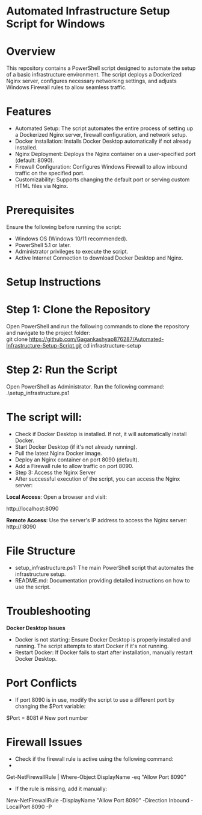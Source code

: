 # Automated Infrastructure Setup Script for Windows
# Overview
This repository contains a PowerShell script designed to automate the setup of a basic infrastructure environment. The script deploys a Dockerized Nginx server, configures necessary networking settings, and adjusts Windows Firewall rules to allow seamless traffic.  
# Features
- Automated Setup: The script automates the entire process of setting up a Dockerized Nginx server, firewall configuration, and network setup.
- Docker Installation: Installs Docker Desktop automatically if not already installed.
- Nginx Deployment: Deploys the Nginx container on a user-specified port (default: 8090).
- Firewall Configuration: Configures Windows Firewall to allow inbound traffic on the specified port.
- Customizability: Supports changing the default port or serving custom HTML files via Nginx.
 # Prerequisites
Ensure the following before running the script:
- Windows OS (Windows 10/11 recommended).
- PowerShell 5.1 or later.
- Administrator privileges to execute the script.
- Active Internet Connection to download Docker Desktop and Nginx.
# Setup Instructions
# Step 1: Clone the Repository
Open PowerShell and run the following commands to clone the repository and navigate to the project folder:  
git clone https://github.com/Gagankashyap876287/Automated-Infrastructure-Setup-Script.git
cd infrastructure-setup
# Step 2: Run the Script
Open PowerShell as Administrator.
Run the following command:
.\setup_infrastructure.ps1
# The script will:
- Check if Docker Desktop is installed. If not, it will automatically install Docker.
- Start Docker Desktop (if it's not already running).
- Pull the latest Nginx Docker image.
- Deploy an Nginx container on port 8090 (default).
- Add a Firewall rule to allow traffic on port 8090.
- Step 3: Access the Nginx Server
- After successful execution of the script, you can access the Nginx server:

**Local Access**: Open a browser and visit:  

http://localhost:8090  

**Remote Access**: Use the server's IP address to access the Nginx server:
http://<your-ip-address>:8090
# File Structure
- setup_infrastructure.ps1: The main PowerShell script that automates the infrastructure setup.
- README.md: Documentation providing detailed instructions on how to use the script.
# Troubleshooting
**Docker Desktop Issues**  

- Docker is not starting: Ensure Docker Desktop is properly installed and running. The script attempts to start Docker if it's not running.
- Restart Docker: If Docker fails to start after installation, manually restart Docker Desktop.
# Port Conflicts
- If port 8090 is in use, modify the script to use a different port by changing the $Port variable:

$Port = 8081  # New port number
# Firewall Issues
- Check if the firewall rule is active using the following command:
- 
Get-NetFirewallRule | Where-Object DisplayName -eq "Allow Port 8090"
- If the rule is missing, add it manually:
  
New-NetFirewallRule -DisplayName "Allow Port 8090" -Direction Inbound -LocalPort 8090 -P



